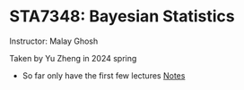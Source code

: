 # STA7348: Bayesian Statistics


<!--more--> 

Instructor: Malay Ghosh

Taken by Yu Zheng in 2024 spring

* So far only have the first few lectures [Notes](Bayesian_Statistics.pdf)

